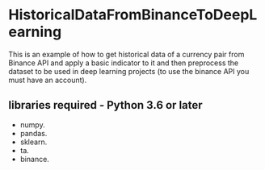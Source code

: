# HistoricalDataFromBinanceToDeepLearning

This is an example of how to get historical data of a currency pair from Binance API and apply a basic indicator to it and then preprocess the dataset to be used in deep learning projects (to use the binance API you must have an account).


## libraries required - Python 3.6 or later

- numpy.
- pandas.
- sklearn.
- ta.
- binance.


